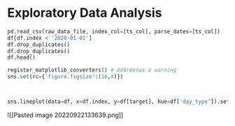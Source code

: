 # Exploratory Data Analysis
```python
pd.read_csv(raw_data_file, index_col=[ts_col], parse_dates=[ts_col])
df[df.index < '2020-01-01']
df.drop_duplicates()
df.drop_duplicates()
df.head()

register_matplotlib_converters() # Addresses a warning
sns.set(rc={'figure.figsize':(16,4)})



sns.lineplot(data=df, x=df.index, y=df[target], hue=df['day_type']).set_title('Total Rides by Day Type')
```
![[Pasted image 20220922133639.png]]
